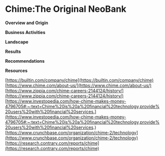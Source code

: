 # Chime:The Original NeoBank


**Overview and Origin**

**Business Activities**

**Landscape**

**Results**

**Recommendations**

**Resources**

[https://builtin.com/company/chime](https://builtin.com/company/chime)
[https://www.chime.com/about-us/](https://www.chime.com/about-us/)
[https://www.zippia.com/chime-careers-2144124/history/](https://www.zippia.com/chime-careers-2144124/history/)
[https://www.investopedia.com/how-chime-makes-money-4796705#:~:text=Chime%20is%20a%20financial%20technology,provide%20users%20with%20financial%20services.](https://www.investopedia.com/how-chime-makes-money-4796705#:~:text=Chime%20is%20a%20financial%20technology,provide%20users%20with%20financial%20services.)
[https://www.crunchbase.com/organization/chime-2/technology](https://www.crunchbase.com/organization/chime-2/technology)
[https://research.contrary.com/reports/chime](https://research.contrary.com/reports/chime)